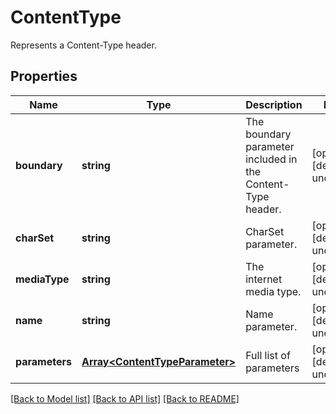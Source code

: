 # ContentType

Represents a Content-Type header.             

## Properties
Name | Type | Description | Notes
---- | ---- | ----------- | -----
**boundary** | **string** | The boundary parameter included in the Content-Type header.              | [optional] [default to undefined]
**charSet** | **string** | CharSet parameter.              | [optional] [default to undefined]
**mediaType** | **string** | The internet media type.              | [optional] [default to undefined]
**name** | **string** | Name parameter.              | [optional] [default to undefined]
**parameters** | [**Array&lt;ContentTypeParameter&gt;**](ContentTypeParameter.md) | Full list of parameters              | [optional] [default to undefined]


[[Back to Model list]](README.md#documentation-for-models) [[Back to API list]](README.md#documentation-for-api-endpoints) [[Back to README]](README.md)
